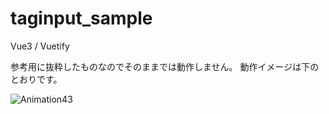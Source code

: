 # taginput_sample

Vue3 / Vuetify

参考用に抜粋したものなのでそのままでは動作しません。
動作イメージは下のとおりです。

![Animation43](https://user-images.githubusercontent.com/34181574/199626577-0c0ede00-8501-4dcc-b24d-1c229a63142b.gif)
